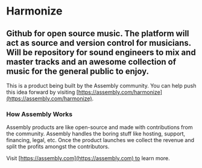 # Harmonize

## Github for open source music. The platform will act as source and version control for musicians. Will be repository for sound engineers to mix and master tracks and an awesome collection of music for the general public to enjoy.

This is a product being built by the Assembly community. You can help push this idea forward by visiting [https://assembly.com/harmonize](https://assembly.com/harmonize).

### How Assembly Works

Assembly products are like open-source and made with contributions from the community. Assembly handles the boring stuff like hosting, support, financing, legal, etc. Once the product launches we collect the revenue and split the profits amongst the contributors.

Visit [https://assembly.com](https://assembly.com) to learn more.
